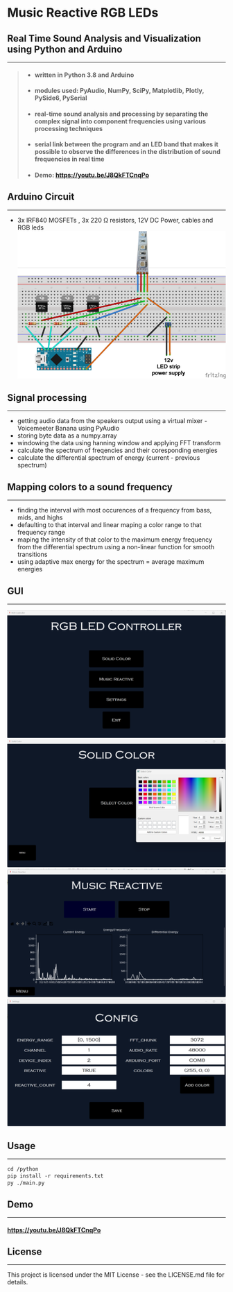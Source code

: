 # Music Reactive RGB LEDs 
## Real Time Sound Analysis and Visualization using Python and Arduino

---
> - #### written in Python 3.8 and Arduino
> - #### modules used: PyAudio, NumPy, SciPy, Matplotlib, Plotly, PySide6, PySerial
> - #### real-time sound analysis and processing by separating the complex signal into component frequencies using various processing techniques
> - #### serial link between the program and an LED band that makes it possible to observe the differences in the distribution of sound frequencies in real time
> - #### Demo: https://youtu.be/J8QkFTCnqPo

## Arduino Circuit
---
- 3x IRF840 MOSFETs , 3x 220 Ω resistors, 12V DC Power, cables and RGB leds
![Circuit Board](/screenshots/arduinocircuit.png)

## Signal processing
---
- getting audio data from the speakers output using a virtual mixer - Voicemeeter Banana using PyAudio
- storing byte data as a numpy.array
- windowing the data using hanning window and applying FFT transform
- calculate the spectrum of freqencies and their coresponding energies
- calculate the differential spectrum of energy (current - previous spectrum)

## Mapping colors to a sound frequency
---
- finding the interval with most occurences of a frequency from bass, mids, and highs
- defaulting to that interval and linear maping a color range to that frequency range
- maping the intensity of that color to the maximum energy frequency from the differential spectrum using a non-linear function for smooth transitions
- using adaptive max energy for the spectrum = average maximum energies

## GUI
--- 
![Menu](/screenshots/gui1.png)
![Solid Color](/screenshots/gui2.png)
![Reactive Window](/screenshots/gui3.png)
![Config](/screenshots/gui4.png)

## Usage
--- 
```
cd /python
pip install -r requirements.txt
py ./main.py
```

## Demo
---
#### https://youtu.be/J8QkFTCnqPo

## License
---
This project is licensed under the MIT License - see the LICENSE.md file for details.
